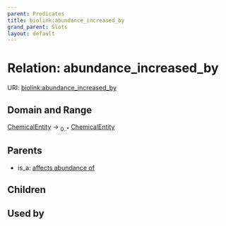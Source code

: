 ```yaml
---
parent: Predicates
title: biolink:abundance_increased_by
grand_parent: Slots
layout: default
---
```


# Relation: abundance_increased_by




URI: [biolink:abundance_increased_by](https://w3id.org/biolink/vocab/abundance_increased_by)

## Domain and Range

[ChemicalEntity](ChemicalEntity.md) ->  <sub>0..\*</sub> [ChemicalEntity](ChemicalEntity.md)

## Parents

 *  is_a: [affects abundance of](affects_abundance_of.md)

## Children


## Used by

